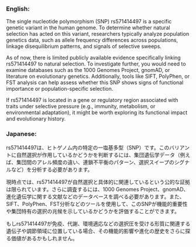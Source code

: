 ### English:
The single nucleotide polymorphism (SNP) rs571414497 is a specific genetic variant in the human genome. To determine whether natural selection has acted on this variant, researchers typically analyze population genetics data, such as allele frequency differences across populations, linkage disequilibrium patterns, and signals of selective sweeps. 

As of now, there is limited publicly available evidence specifically linking rs571414497 to natural selection. To investigate further, you would need to examine databases such as the 1000 Genomes Project, gnomAD, or literature on evolutionary genetics. Additionally, tools like SIFT, PolyPhen, or FST analysis can help assess whether this SNP shows signs of functional importance or population-specific selection.

If rs571414497 is located in a gene or regulatory region associated with traits under selective pressure (e.g., immunity, metabolism, or environmental adaptation), it might be worth exploring its functional impact and evolutionary history.

### Japanese:
rs571414497は、ヒトゲノム内の特定の一塩基多型（SNP）です。このバリアントに自然選択が作用しているかどうかを判断するには、集団遺伝学データ（例えば、集団間のアレル頻度の違い、連鎖不平衡のパターン、選択スイープのシグナルなど）を分析する必要があります。

現時点では、rs571414497が自然選択と具体的に関連しているという公的な証拠は限られています。さらに調査するには、1000 Genomes Project、gnomAD、進化遺伝学に関する文献などのデータベースを調べる必要があります。また、SIFT、PolyPhen、FST分析などのツールを使用して、このSNPが機能的重要性や集団特有の選択の兆候を示しているかどうかを評価することができます。

もしrs571414497が免疫、代謝、環境適応などの選択圧を受ける形質に関連する遺伝子や調節領域に位置している場合、その機能的影響や進化の歴史をさらに探る価値があるかもしれません。